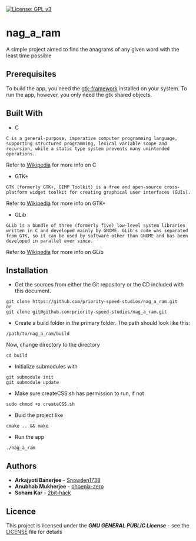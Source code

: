 [![License: GPL v3](https://img.shields.io/badge/License-GPLv3-blue.svg)](https://www.gnu.org/licenses/gpl-3.0)

# nag_a_ram

A simple project aimed to find the anagrams of any given word with the least time possible

## Prerequisites

To build the app, you need the [gtk-framework](https://www.gtk.org/) installed on your system. To run the app, however, you only need the gtk shared objects.

## Built With

- C

```
C is a general-purpose, imperative computer programming language, supporting structured programming, lexical variable scope and recursion, while a static type system prevents many unintended operations. 
```

Refer to [Wikipedia](https://en.wikipedia.org/wiki/C_(programming_language)) for more info on C

- GTK+

```
GTK (formerly GTK+, GIMP Toolkit) is a free and open-source cross-platform widget toolkit for creating graphical user interfaces (GUIs).
```

Refer to [Wikipedia](https://en.wikipedia.org/wiki/GTK) for more info on GTK+

- GLib

```
GLib is a bundle of three (formerly five) low-level system libraries written in C and developed mainly by GNOME. GLib's code was separated from GTK, so it can be used by software other than GNOME and has been developed in parallel ever since. 
```

Refer to [Wikipedia](https://en.wikipedia.org/wiki/GLib) for more info on GLib

## Installation

- Get the sources from either the Git repository or the CD included with this document.

```           
git clone https://github.com/priority-speed-studios/nag_a_ram.git
or
git clone git@github.com:priority-speed-studios/nag_a_ram.git
```

- Create a build folder in the primary folder. The path should look like this:

```
/path/to/nag_a_ram/build
```

Now, change directory to the directory

```
cd build
```

- Initialize submodules with

```
git submodule init
git submodule update
```

- Make sure createCSS.sh has permission to run, if not

```
sudo chmod +x createCSS.sh
```

- Buid the project like

```
cmake .. && make
```

- Run the app

```
./nag_a_ram
```

## Authors

- **Arkajyoti Banerjee** - [Snowden1738](https://github.com/Snowden1738)
- **Anubhab Mukherjee** - [phoenix-zero](https://github.com/phoenix-zero)
- **Soham Kar** - [2bit-hack](https://github.com/2bit-hack)

## Licence

This project is licensed under the **_GNU GENERAL PUBLIC License_** - see the [LICENSE](LICENSE) file for details
